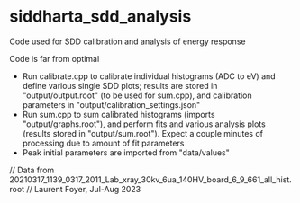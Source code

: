 # siddharta_sdd_analysis
Code used for SDD calibration and analysis of energy response

Code is far from optimal
- Run calibrate.cpp to calibrate individual histograms (ADC to eV) and define various single SDD plots; results are stored in "output/output.root" (to be used for sum.cpp), and calibration parameters in "output/calibration_settings.json"
- Run sum.cpp to sum calibrated histograms (imports "output/graphs.root"), and perform fits and various analysis plots (results stored in "output/sum.root"). Expect a couple minutes of processing due to amount of fit parameters
- Peak initial parameters are imported from "data/values"


// Data from 20210317_1139_0317_2011_Lab_xray_30kv_6ua_140HV_board_6_9_661_all_hist.root
// Laurent Foyer, Jul-Aug 2023
